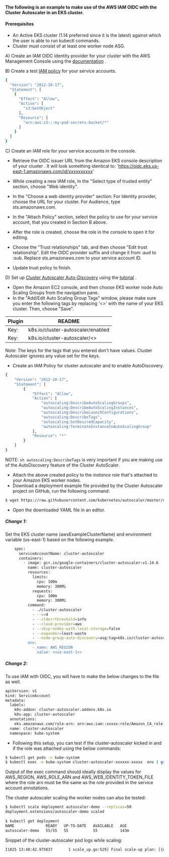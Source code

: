 #### The following is an example to make use of the AWS IAM OIDC with the Cluster Autoscaler in an EKS cluster. 


#### Prerequisites 

  - An Active EKS cluster (1.14 preferred since it is the latest) against which the user is able to run kubectl commands. 
  - Cluster must consist of at least one worker node ASG. 

A) Create an IAM OIDC identity provider for your cluster with the AWS Management Console using the [documentation] . 

B) Create a test [IAM policy] for your service accounts.

```sh
{
  "Version": "2012-10-17",
  "Statement": [
    {
      "Effect": "Allow",
      "Action": [
        "s3:GetObject"
      ],
      "Resource": [
        "arn:aws:s3:::my-pod-secrets-bucket/*"
      ]
    }
  ]
}
```

C) Create an IAM role for your service accounts in the console.
- Retrieve the OIDC issuer URL from the Amazon EKS console description of your cluster . It will look something identical to: 
'https://oidc.eks.us-east-1.amazonaws.com/id/xxxxxxxxxx'
- While creating a new IAM role, In the "Select type of trusted entity" section, choose "Web identity".
- In the "Choose a web identity provider" section:
For Identity provider, choose the URL for your cluster.
For Audience, type sts.amazonaws.com.

- In the "Attach Policy" section, select the policy to use for your service account, that you created in Section B above. 
- After the role is created, choose the role in the console to open it for editing.
- Choose the "Trust relationships" tab, and then choose "Edit trust relationship".
Edit the OIDC provider suffix and change it from :aud to :sub.
Replace sts.amazonaws.com to your service account ID.
- Update trust policy to finish. 

D) Set up [Cluster Autoscaler Auto-Discovery] using the [tutorial] . 
- Open the Amazon EC2 console, and then choose EKS worker node Auto Scaling Groups from the navigation pane.
- In the "Add/Edit Auto Scaling Group Tags" window, please make sure you enter the following tags by replacing '<<awsExampleClusterName>>' with the name of your EKS cluster. Then, choose "Save".

| Plugin | README |
| ------ | ------ |
| Key: | k8s.io/cluster-autoscaler/enabled |
| Key: | k8s.io/cluster-autoscaler/<<awsExampleClusterName>> |

Note: The keys for the tags that you entered don't have values. Cluster Autoscaler ignores any value set for the keys.

- Create an IAM Policy for cluster autoscaler and to enable AutoDiscovery. 

```sh
{
    "Version": "2012-10-17",
    "Statement": [
        {
            "Effect": "Allow",
            "Action": [
                "autoscaling:DescribeAutoScalingGroups",
                "autoscaling:DescribeAutoScalingInstances",
                "autoscaling:DescribeLaunchConfigurations",
                "autoscaling:DescribeTags",
                "autoscaling:SetDesiredCapacity",
                "autoscaling:TerminateInstanceInAutoScalingGroup"
            ],
            "Resource": "*"
        }
    ]
}
```

NOTE: ```sh autoscaling:DescribeTags``` is very important if you are making use of the AutoDiscovery feature of the Cluster AutoScaler. 

- Attach the above created policy to the *instance role* that's attached to your Amazon EKS worker nodes.
- Download a deployment example file provided by the Cluster Autoscaler project on GitHub, run the following command:

```sh
$ wget https://raw.githubusercontent.com/kubernetes/autoscaler/master/cluster-autoscaler/cloudprovider/aws/examples/cluster-autoscaler-autodiscover.yaml
```

- Open the downloaded YAML file in an editor. 

##### Change 1: 

Set the EKS cluster name (awsExampleClusterName) and environment variable (us-east-1) based on the following example. 

```sh
    spec:
      serviceAccountName: cluster-autoscaler
      containers:
        - image: gcr.io/google-containers/cluster-autoscaler:v1.14.6     #cluster-autoscaler image
          name: cluster-autoscaler
          resources:
            limits:
              cpu: 100m
              memory: 300Mi
            requests:
              cpu: 100m
              memory: 300Mi
          command:
            - ./cluster-autoscaler
            - --v=4
            - --stderrthreshold=info
            - --cloud-provider=aws
            - --skip-nodes-with-local-storage=false
            - --expander=least-waste
            - --node-group-auto-discovery=asg:tag=k8s.io/cluster-autoscaler/enabled,k8s.io/cluster-autoscaler/<<awsExampleClusterName>>
          env:
            - name: AWS_REGION
              value: <<us-east-1>>
```

##### Change 2: 

To use IAM with OIDC, you will have to make the below changes to the file as well. 

```sh
apiVersion: v1
kind: ServiceAccount
metadata:
  labels:
    k8s-addon: cluster-autoscaler.addons.k8s.io
    k8s-app: cluster-autoscaler
  annotations:
    eks.amazonaws.com/role-arn: arn:aws:iam::xxxxx:role/Amazon_CA_role   # Add the IAM role created in the above C section.
  name: cluster-autoscaler
  namespace: kube-system
```

- Following this setup, you can test if the cluster-autoscaler kicked in and if the role was attached using the below commands:

```sh
$ kubectl get pods -n kube-system
$ kubectl exec -n kube-system cluster-autoscaler-xxxxxx-xxxxx  env | grep AWS
```

Output of the exec command should ideally display the values for AWS_REGION, AWS_ROLE_ARN and AWS_WEB_IDENTITY_TOKEN_FILE where the role arn must be the same as the role provided in the service account annotations. 

The cluster autoscaler scaling the worker nodes can also be tested: 

```sh
$ kubectl scale deployment autoscaler-demo --replicas=50
deployment.extensions/autoscaler-demo scaled
 
$ kubectl get deployment
NAME              READY   UP-TO-DATE   AVAILABLE   AGE
autoscaler-demo   55/55   55           55          143m
```

Snippet of the cluster-autoscaler pod logs while scaling:

```sh
I1025 13:48:42.975037       1 scale_up.go:529] Final scale-up plan: [{eksctl-xxx-xxx-xxx-nodegroup-ng-xxxxx-NodeGroup-xxxxxxxxxx 2->3 (max: 8)}]
```


[//]: # 

   [Cluster Autoscaler Auto-Discovery]: <https://github.com/kubernetes/autoscaler/blob/master/cluster-autoscaler/cloudprovider/aws/examples/cluster-autoscaler-autodiscover.yaml>
   [IAM OIDC]: <https://docs.aws.amazon.com/eks/latest/userguide/enable-iam-roles-for-service-accounts.html> 
   [IAM policy]: <https://docs.aws.amazon.com/eks/latest/userguide/create-service-account-iam-policy-and-role.html>
   [documentation]: <https://docs.aws.amazon.com/eks/latest/userguide/enable-iam-roles-for-service-accounts.html> 
   [tutorial]: <https://aws.amazon.com/premiumsupport/knowledge-center/eks-cluster-autoscaler-setup/>

   
   
  
